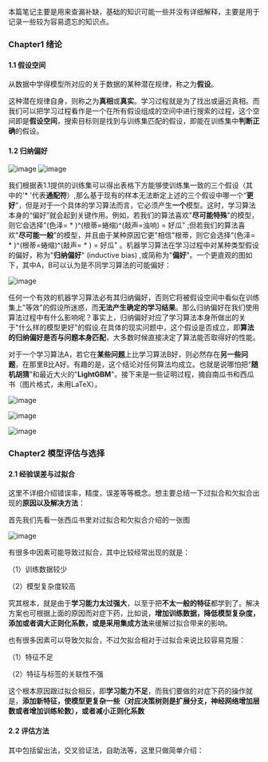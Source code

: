 本篇笔记主要是用来查漏补缺，基础的知识可能一些并没有详细解释，主要是用于记录一些较为容易遗忘的知识点。

### Chapter1 绪论

#### 1.1 假设空间
从数据中学得模型所对应的关于数据的某种潜在规律，称之为**假设**。

这种潜在规律自身，则称之为**真相**或**真实**。学习过程就是为了找出或逼近真相。而我们可以把学习过程看作是一个在所有假设组成的空间中进行搜索的过程，这个空间即是**假设空间**，搜索目标则是找到与训练集匹配的假设，即能在训练集中**判断正确**的假设。

#### 1.2 归纳偏好
![image](https://user-images.githubusercontent.com/88269254/169642252-e453dc14-cc28-4b64-aa80-38873b607c80.png)
![image](https://user-images.githubusercontent.com/88269254/169642314-5944368f-718d-4b99-a13b-49bb8a3d057c.png)

我们根据表1.1提供的训练集可以得出表格下方能够使训练集一致的三个假设（其中的'* '代表**通配符**）,那么基于现有的样本无法断定上述的三个假设中哪一个“**更好**”，但是对于一个具体的学习算法而言，它必须产生**一个**模型。这时，学习算法本身的“偏好”就会起到关键作用。例如，若我们的算法喜欢"**尽可能特殊**"的模型，则它会选择"(色泽= * )^(根蒂=蜷缩)^(敲声=浊响) = 好瓜" ;但若我们的算法喜欢"**尽可能一般**"的模型，并且由于某种原因它更"相信"根蒂，则它会选择"(色泽= * )^(根蒂=蜷缩)^(敲声= * ) = 好瓜" 。机器学习算法在学习过程中对某种类型假设的偏好，称为"**归纳偏好**" (inductive bias) ,或简称为"**偏好**"。一个更直观的图如下，其中A，B可以认为是不同学习算法的可能偏好：

![image](https://user-images.githubusercontent.com/88269254/169643108-32f7c961-ea5c-4d29-8109-7a59cb94fd7d.png)

任何一个有效的机器学习算法必有其归纳偏好，否则它将被假设空间中看似在训练集上"等效"的假设所迷惑，而**无法产生确定的学习结果**。那么归纳偏好在我们使用算法过程中有什么影响呢？事实上，归纳偏好对应了学习算法本身所做出的关于"什么样的模型更好"的假设.在具体的现实问题中，这个假设是否成立，即**算法的归纳偏好是否与问题本身匹配**，大多数时候直接决定了算法能否取得好的性能。

对于一个学习算法A，若它在**某些问题**上比学习算法B好，则必然存在**另一些问题**，在那里B比A好。有趣的是，这个结论对任何算法均成立。也就是说哪怕把“**随机胡猜**”和最近大火的"**LightGBM**"。接下来是一些证明过程，摘自南瓜书和西瓜书（图片格式，未用LaTeX）。

![image](https://user-images.githubusercontent.com/88269254/169643675-547b5cbe-d089-4ff6-8692-eb74beec35a9.png)

![image](https://user-images.githubusercontent.com/88269254/169643547-ff5a2ab1-286b-40a3-b344-09fe326a47c6.png)

![image](https://user-images.githubusercontent.com/88269254/169643733-e28474a5-1b73-4378-b757-c8ece2d67655.png)


### Chapter2 模型评估与选择
#### 2.1 经验误差与过拟合
这里不详细介绍错误率，精度，误差等等概念。想主要总结一下过拟合和欠拟合出现的**原因以及解决方法**：

首先我们先看一张西瓜书里对过拟合和欠拟合介绍的一张图

![image](https://user-images.githubusercontent.com/88269254/169643980-c15f4a7c-30e1-477b-90f8-36ff4959f61c.png)

有很多中因素可能导致过拟合，其中比较经常出现的就是：

（1）训练数据较少

（2）模型复杂度较高

究其根本，就是由于**学习能力太过强大**，以至于把**不太一般的特征**都学到了。解决方案也可根据上面的原因而对症下药，比如说，**增加训练数据，降低模型复杂度，添加或者调大正则化系数，或是采用集成方法**来缓解过拟合带来的影响。

也有很多因素可以导致欠拟合，不过欠拟合相对于过拟合来说比较容易克服：

（1）特征不足

（2）特征与标签的关联性不强

这个根本原因跟过拟合相反，即**学习能力不足**，而我们要做的对症下药的操作就是，**添加新特征，使模型更复杂一些（对应决策树则是扩展分支，神经网络增加层数或者增加训练轮数），或者减小正则化系数**

#### 2.2 评估方法
其中包括留出法，交叉验证法，自助法等，这里只做简单介绍：
